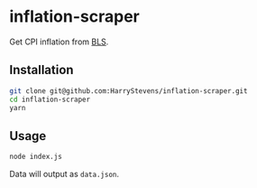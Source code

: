 # inflation-scraper

Get CPI inflation from [BLS](https://data.bls.gov/cgi-bin/cpicalc.pl).

## Installation

```bash
git clone git@github.com:HarryStevens/inflation-scraper.git
cd inflation-scraper
yarn
```

## Usage

```bash
node index.js
```

Data will output as `data.json`.